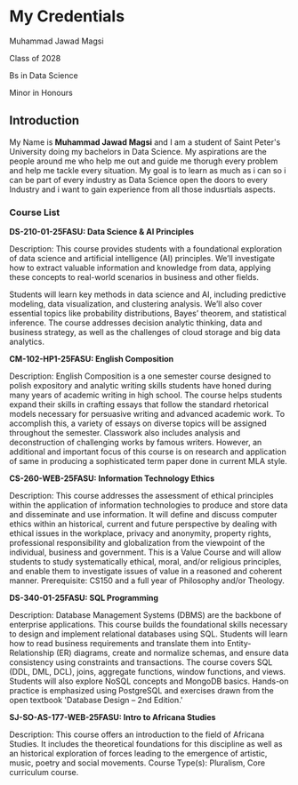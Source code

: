 # **My Credentials** #
<p> Muhammad Jawad Magsi </p> 
<p> Class of 2028 </p>
<p> Bs in Data Science </p>
<p> Minor in Honours </p>

## **Introduction** ##
My Name is **Muhammad Jawad Magsi** and I am a student of Saint Peter's University doing my bachelors in Data Science. My aspirations are the people around me who help me out and guide me thorugh every problem and help me tackle every situation. My goal is to learn as much as i can so i can be part of every industry as Data Science open the doors to every Industry and i want to gain experience from all those indusrtials aspects.

### **Course List** ###
 **DS-210-01-25FASU: Data Science & AI Principles**
<P> Description: This course provides students with a foundational exploration of data science and artificial intelligence (AI) principles. We’ll investigate how to extract valuable information and knowledge from data, applying these concepts to real-world scenarios in business and other fields.

Students will learn key methods in data science and AI, including predictive modeling, data visualization, and clustering analysis. We’ll also cover essential topics like probability distributions, Bayes’ theorem, and statistical inference. The course addresses decision analytic thinking, data and business strategy, as well as the challenges of cloud storage and big data analytics.</P>

**CM-102-HP1-25FASU: English Composition**
<p> Description: English Composition is a one semester course designed to polish expository and analytic writing skills students have honed during many years of academic writing in high school. The course helps students expand their skills in crafting essays that follow the standard rhetorical models necessary for persuasive writing and advanced academic work. To accomplish this, a variety of essays on diverse topics will be assigned throughout the semester. Classwork also includes analysis and deconstruction of challenging works by famous writers. However, an additional and important focus of this course is on research and application of same in producing a sophisticated term paper done in current MLA style. </p>

**CS-260-WEB-25FASU: Information Technology Ethics**
<p>Description: This course addresses the assessment of ethical principles within the application of
information technologies to produce and store data and disseminate and use information. It
will define and discuss computer ethics within an historical, current and future perspective
by dealing with ethical issues in the workplace, privacy and anonymity, property rights,
professional responsibility and globalization from the viewpoint of the individual, business
and government. This is a Value Course and will allow students to study systematically
ethical, moral, and/or religious principles, and enable them to investigate issues of value in a
reasoned and coherent manner. Prerequisite: CS150 and a full year of Philosophy and/or
Theology. </p>

**DS-340-01-25FASU: SQL Programming**
<p>Description: Database Management Systems (DBMS) are the backbone of enterprise applications. This course builds the foundational skills necessary to design and implement relational databases using SQL. Students will learn how to read business requirements and translate them into Entity-Relationship (ER) diagrams, create and normalize schemas, and ensure data consistency using constraints and transactions. The course covers SQL (DDL, DML, DCL), joins, aggregate functions, window functions, and views. Students will also explore NoSQL concepts and MongoDB basics. Hands-on practice is emphasized using PostgreSQL and exercises drawn from the open textbook 'Database Design – 2nd Edition.'</p>

**SJ-SO-AS-177-WEB-25FASU: Intro to Africana Studies**
<p> Description: This course offers an introduction to the field of Africana Studies. It includes the theoretical foundations for this discipline as well as an historical exploration of forces leading to the emergence of artistic, music, poetry and social movements. Course Type(s): Pluralism, Core curriculum course.</p>
